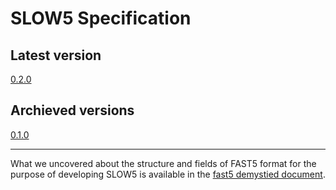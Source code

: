 # SLOW5 Specification


## Latest version

[0.2.0](slow5-v0.2.0.pdf)



## Archieved versions

[0.1.0](slow5-v0.1.0.pdf)


___
What we uncovered about the structure and fields of FAST5 format for the purpose of developing SLOW5 is available in the [fast5 demystied document](fast5_demystified.pdf).

